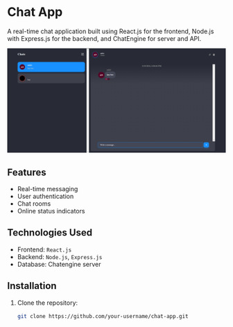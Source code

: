 # Chat App

A real-time chat application built using React.js for the frontend, Node.js with Express.js for the backend, and ChatEngine for server and API.

![Chat App Preview](https://github.com/tomarmayankk/react-Chat-app/blob/main/frontend/src/assets/pss1.png)

## Features

- Real-time messaging
- User authentication
- Chat rooms
- Online status indicators

## Technologies Used

- Frontend: `React.js`
- Backend: `Node.js`, `Express.js`
- Database: Chatengine server

## Installation

1. Clone the repository:

   ```bash
   git clone https://github.com/your-username/chat-app.git
